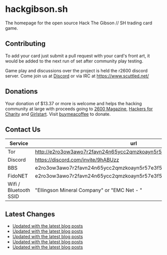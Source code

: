# hackgibson.sh
The homepage for the open source Hack The Gibson // SH trading card game.


## Contributing

To add your card just submit a pull request with your card's front art, it would be added to the next run of set after community play testing.

Game play and discussions over the project is held the r2600 discord server. Come join us at [Discord](https://discord.com/invite/9hABUzz) or via IRC at https://www.scuttled.net/


## Donations

Your donation of $13.37 or more is welcome and helps the hacking community at large with proceeds going to [2600 Magazine](https://2600.com/), [Hackers for Charity](https://hackersforcharity.org) and [Girlstart](https://girlstart.org).  Visit [buymeacoffee](https://www.buymeacoffee.com/hackgibson.sh) to donate.


## Contact Us

Service | url
-|-
Tor | http://e2ro3ow3awo7r2favn24n65ycc2qmzkoayn5r57e3f56nvjwdcgg32ad.onion
Discord | https://discord.com/invite/9hABUzz
BBS | e2ro3ow3awo7r2favn24n65ycc2qmzkoayn5r57e3f56nvjwdcgg32ad.onion:23
FidoNET | e2ro3ow3awo7r2favn24n65ycc2qmzkoayn5r57e3f56nvjwdcgg32ad.onion:24554
Wifi / Bluetooth SSID | "Ellingson Mineral Company" or "EMC Net - <fidonet address>"

## Latest Changes
<!-- BLOG-POST-LIST:START -->
- [Updated with the latest blog posts](https://github.com/DFW2600/hackgibson.sh/commit/e853d81dbed52e718ee885c7f67900dffb961a60)
- [Updated with the latest blog posts](https://github.com/DFW2600/hackgibson.sh/commit/0654f438d4eb3a39e8a800a7db918063f2eecb64)
- [Updated with the latest blog posts](https://github.com/DFW2600/hackgibson.sh/commit/b8e5f3924cd1a6edf39903a8d2263fb5373028ff)
- [Updated with the latest blog posts](https://github.com/DFW2600/hackgibson.sh/commit/d5dd19a41d308a7860542ca8e245e774e7155a35)
- [Updated with the latest blog posts](https://github.com/DFW2600/hackgibson.sh/commit/a89623d886f2e51208a2a80169762e233dc72c7e)
<!-- BLOG-POST-LIST:END -->
